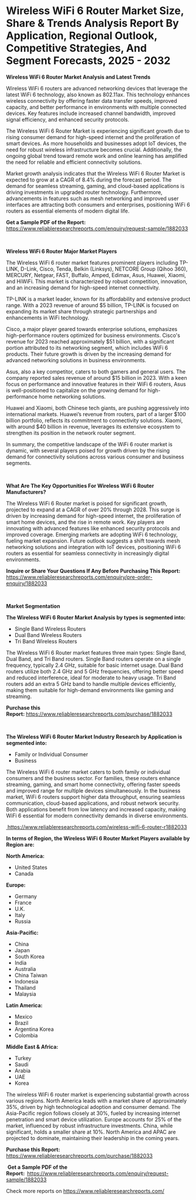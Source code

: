 <p><h1>Wireless WiFi 6 Router Market Size, Share & Trends Analysis Report By Application, Regional Outlook, Competitive Strategies, And Segment Forecasts, 2025 - 2032</h1></p><p><strong>Wireless WiFi 6 Router Market Analysis and Latest Trends</strong></p>
<p><p>Wireless WiFi 6 routers are advanced networking devices that leverage the latest WiFi 6 technology, also known as 802.11ax. This technology enhances wireless connectivity by offering faster data transfer speeds, improved capacity, and better performance in environments with multiple connected devices. Key features include increased channel bandwidth, improved signal efficiency, and enhanced security protocols.</p><p>The Wireless WiFi 6 Router Market is experiencing significant growth due to rising consumer demand for high-speed internet and the proliferation of smart devices. As more households and businesses adopt IoT devices, the need for robust wireless infrastructure becomes crucial. Additionally, the ongoing global trend toward remote work and online learning has amplified the need for reliable and efficient connectivity solutions.</p><p>Market growth analysis indicates that the Wireless WiFi 6 Router Market is expected to grow at a CAGR of 8.4% during the forecast period. The demand for seamless streaming, gaming, and cloud-based applications is driving investments in upgraded router technology. Furthermore, advancements in features such as mesh networking and improved user interfaces are attracting both consumers and enterprises, positioning WiFi 6 routers as essential elements of modern digital life.</p></p>
<p><strong>Get a Sample PDF of the Report:&nbsp;</strong> <a href="https://www.reliableresearchreports.com/enquiry/request-sample/1882033?utm_campaign=2030&utm_medium=2&utm_source=Github&utm_content=ia&utm_term=09022025&utm_id=wireless-wifi-6-router">https://www.reliableresearchreports.com/enquiry/request-sample/1882033</a></p>
<p>&nbsp;</p>
<p><strong>Wireless WiFi 6 Router Major Market Players</strong></p>
<p><p>The Wireless WiFi 6 router market features prominent players including TP-LINK, D-Link, Cisco, Tenda, Belkin (Linksys), NETCORE Group (Qihoo 360), MERCURY, Netgear, FAST, Buffalo, Amped, Edimax, Asus, Huawei, Xiaomi, and HiWiFi. This market is characterized by robust competition, innovation, and an increasing demand for high-speed internet connectivity.</p><p>TP-LINK is a market leader, known for its affordability and extensive product range. With a 2023 revenue of around $5 billion, TP-LINK is focused on expanding its market share through strategic partnerships and enhancements in WiFi technology.</p><p>Cisco, a major player geared towards enterprise solutions, emphasizes high-performance routers optimized for business environments. Cisco's revenue for 2023 reached approximately $51 billion, with a significant portion attributed to its networking segment, which includes WiFi 6 products. Their future growth is driven by the increasing demand for advanced networking solutions in business environments.</p><p>Asus, also a key competitor, caters to both gamers and general users. The company reported sales revenue of around $15 billion in 2023. With a keen focus on performance and innovative features in their WiFi 6 routers, Asus is well-positioned to capitalize on the growing demand for high-performance home networking solutions.</p><p>Huawei and Xiaomi, both Chinese tech giants, are pushing aggressively into international markets. Huawei’s revenue from routers, part of a larger $100 billion portfolio, reflects its commitment to connectivity solutions. Xiaomi, with around $40 billion in revenue, leverages its extensive ecosystem to strengthen its position in the network router segment.</p><p>In summary, the competitive landscape of the WiFi 6 router market is dynamic, with several players poised for growth driven by the rising demand for connectivity solutions across various consumer and business segments.</p></p>
<p>&nbsp;</p>
<p><strong>What Are The Key Opportunities For Wireless WiFi 6 Router Manufacturers?</strong></p>
<p><p>The Wireless WiFi 6 Router market is poised for significant growth, projected to expand at a CAGR of over 20% through 2028. This surge is driven by increasing demand for high-speed internet, the proliferation of smart home devices, and the rise in remote work. Key players are innovating with advanced features like enhanced security protocols and improved coverage. Emerging markets are adopting WiFi 6 technology, fueling market expansion. Future outlook suggests a shift towards mesh networking solutions and integration with IoT devices, positioning WiFi 6 routers as essential for seamless connectivity in increasingly digital environments.</p></p>
<p><strong>Inquire or Share Your Questions If Any Before Purchasing This Report:</strong> <a href="https://www.reliableresearchreports.com/enquiry/pre-order-enquiry/1882033?utm_campaign=2030&utm_medium=2&utm_source=Github&utm_content=ia&utm_term=09022025&utm_id=wireless-wifi-6-router">https://www.reliableresearchreports.com/enquiry/pre-order-enquiry/1882033</a></p>
<p>&nbsp;</p>
<p><strong>Market Segmentation</strong></p>
<p><strong>The Wireless WiFi 6 Router Market Analysis by types is segmented into:</strong></p>
<p><ul><li>Single Band Wireless Routers</li><li>Dual Band Wireless Routers</li><li>Tri Band Wireless Routers</li></ul></p>
<p><p>The Wireless WiFi 6 Router market features three main types: Single Band, Dual Band, and Tri Band routers. Single Band routers operate on a single frequency, typically 2.4 GHz, suitable for basic internet usage. Dual Band routers utilize both 2.4 GHz and 5 GHz frequencies, offering better speed and reduced interference, ideal for moderate to heavy usage. Tri Band routers add an extra 5 GHz band to handle multiple devices efficiently, making them suitable for high-demand environments like gaming and streaming.</p></p>
<p><strong>Purchase this Report:&nbsp;</strong><a href="https://www.reliableresearchreports.com/purchase/1882033?utm_campaign=2030&utm_medium=2&utm_source=Github&utm_content=ia&utm_term=09022025&utm_id=wireless-wifi-6-router">https://www.reliableresearchreports.com/purchase/1882033</a></p>
<p>&nbsp;</p>
<p><strong>The Wireless WiFi 6 Router Market Industry Research by Application is segmented into:</strong></p>
<p><ul><li>Family or Individual Consumer</li><li>Business</li></ul></p>
<p><p>The Wireless WiFi 6 router market caters to both family or individual consumers and the business sector. For families, these routers enhance streaming, gaming, and smart home connectivity, offering faster speeds and improved range for multiple devices simultaneously. In the business market, WiFi 6 routers support higher data throughput, ensuring seamless communication, cloud-based applications, and robust network security. Both applications benefit from low latency and increased capacity, making WiFi 6 essential for modern connectivity demands in diverse environments.</p></p>
<p><a href="https://www.reliableresearchreports.com/wireless-wifi-6-router-r1882033?utm_campaign=2030&utm_medium=2&utm_source=Github&utm_content=ia&utm_term=09022025&utm_id=wireless-wifi-6-router">&nbsp;https://www.reliableresearchreports.com/wireless-wifi-6-router-r1882033</a></p>
<p><strong>In terms of Region, the Wireless WiFi 6 Router Market Players available by Region are:</strong></p>
<p>
    <p> <strong> North America: </strong>
        <ul>
            <li>United States</li>
            <li>Canada</li>
        </ul>
        </p> 
    <p> <strong> Europe: </strong>
        <ul>
            <li>Germany</li>
            <li>France</li>
            <li>U.K.</li>
            <li>Italy</li>
            <li>Russia</li>
        </ul>
        </p> 
    <p> <strong> Asia-Pacific: </strong>
        <ul>
            <li>China</li>
            <li>Japan</li>
            <li>South Korea</li>
            <li>India</li>
            <li>Australia</li>
            <li>China Taiwan</li>
            <li>Indonesia</li>
            <li>Thailand</li>
            <li>Malaysia</li>
        </ul>
        </p> 
    <p> <strong> Latin America: </strong>
        <ul>
            <li>Mexico</li>
            <li>Brazil</li>
            <li>Argentina Korea</li>
            <li>Colombia</li>
        </ul>
        </p> 
    <p> <strong> Middle East & Africa: </strong>
        <ul>
            <li>Turkey</li>
            <li>Saudi</li>
            <li>Arabia</li>
            <li>UAE</li>
            <li>Korea</li>
        </ul>
    </p>
    </p>
<p><p>The wireless WiFi 6 router market is experiencing substantial growth across various regions. North America leads with a market share of approximately 35%, driven by high technological adoption and consumer demand. The Asia-Pacific region follows closely at 30%, fueled by increasing internet penetration and smart device utilization. Europe accounts for 25% of the market, influenced by robust infrastructure investments. China, while significant, holds a smaller share at 10%. North America and APAC are projected to dominate, maintaining their leadership in the coming years.</p></p>
<p><strong>Purchase this Report: </strong><a href="https://www.reliableresearchreports.com/purchase/1882033?utm_campaign=2030&utm_medium=2&utm_source=Github&utm_content=ia&utm_term=09022025&utm_id=wireless-wifi-6-router">https://www.reliableresearchreports.com/purchase/1882033</a></p>
<p>&nbsp;<strong>Get a Sample PDF of the Report:&nbsp;&nbsp;</strong><a href="https://www.reliableresearchreports.com/enquiry/request-sample/1882033?utm_campaign=2030&utm_medium=2&utm_source=Github&utm_content=ia&utm_term=09022025&utm_id=wireless-wifi-6-router">https://www.reliableresearchreports.com/enquiry/request-sample/1882033</a></p>
<p><strong></strong></p>
<p>Check more reports on <a href="https://www.reliableresearchreports.com/?utm_campaign=2030&utm_medium=2&utm_source=Github&utm_content=ia&utm_term=09022025&utm_id=wireless-wifi-6-router">https://www.reliableresearchreports.com/</a></p>